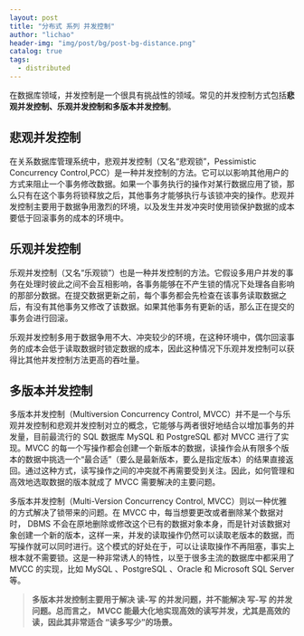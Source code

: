 ```yaml
---
layout: post
title: "分布式 系列 并发控制"
author: "lichao"
header-img: "img/post/bg/post-bg-distance.png"
catalog: true
tags:
  - distributed
---
```


在数据库领域，并发控制是一个很具有挑战性的领域。常见的并发控制方式包括**悲观并发控制、乐观并发控制和多版本并发控制**。

## 悲观并发控制
在关系数据库管理系统中，悲观并发控制（又名“悲观锁”，Pessimistic Concurrency Control,PCC）是一种并发控制的方法。它可以以影响其他用户的方式来阻止一个事务修改数据。如果一个事务执行的操作对某行数据应用了锁，那么只有在这个事务将锁释放之后，其他事务才能够执行与该锁冲突的操作。悲观并发控制主要用于数据争用激烈的环境，以及发生并发冲突时使用锁保护数据的成本要低于回滚事务的成本的环境中。

## 乐观并发控制
乐观并发控制（又名“乐观锁”）也是一种并发控制的方法。它假设多用户并发的事务在处理时彼此之间不会互相影响，各事务能够在不产生锁的情况下处理各自影响的那部分数据。在提交数据更新之前，每个事务都会先检查在该事务读取数据之后，有没有其他事务又修改了该数据。如果其他事务有更新的话，那么正在提交的事务会进行回滚。

乐观并发控制多用于数据争用不大、冲突较少的环境，在这种环境中，偶尔回滚事务的成本会低于读取数据时锁定数据的成本，因此这种情况下乐观并发控制可以获得比其他并发控制方法更高的吞吐量。

## 多版本并发控制
多版本并发控制（Multiversion Concurrency Control, MVCC）并不是一个与乐观并发控制和悲观并发控制对立的概念，它能够与两者很好地结合以增加事务的并发量，目前最流行的 SQL 数据库 MySQL 和 PostgreSQL 都对 MVCC 进行了实现。MVCC 的每一个写操作都会创建一个新版本的数据，读操作会从有限多个版本的数据中挑选一个“最合适”（要么是最新版本，要么是指定版本）的结果直接返回。通过这种方式，读写操作之间的冲突就不再需要受到关注。因此，如何管理和高效地选取数据的版本就成了 MVCC 需要解决的主要问题。

多版本并发控制（Multi-Version Concurrency Control, MVCC）则以一种优雅的方式解决了锁带来的问题。在 MVCC 中，每当想要更改或者删除某个数据对时， DBMS 不会在原地删除或修改这个已有的数据对象本身，而是针对该数据对象创建一个新的版本，这样一来，并发的读取操作仍然可以读取老版本的数据，而写操作就可以同时进行。这个模式的好处在于，可以让读取操作不再阻塞，事实上根本就不需要锁。这是一种非常诱人的特性，以至于很多主流的数据库中都采用了MVCC 的实现，比如 MySQL 、PostgreSQL 、Oracle 和 Microsoft SQL Server 等。

> **多版本并发控制主要用于解决 读-写 的并发问题，并不能解决 写-写 的并发问题。总而言之， MVCC 能最大化地实现高效的读写并发，尤其是高效的读，因此其非常适合 “读多写少”的场景。**